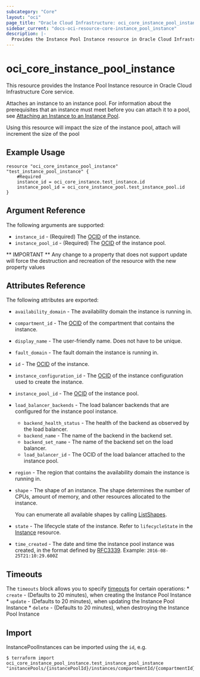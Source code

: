 ```yaml
---
subcategory: "Core"
layout: "oci"
page_title: "Oracle Cloud Infrastructure: oci_core_instance_pool_instance"
sidebar_current: "docs-oci-resource-core-instance_pool_instance"
description: |-
  Provides the Instance Pool Instance resource in Oracle Cloud Infrastructure Core service
---
```


# oci_core_instance_pool_instance
This resource provides the Instance Pool Instance resource in Oracle Cloud Infrastructure Core service.

Attaches an instance to an instance pool. For information about the prerequisites
that an instance must meet before you can attach it to a pool, see
[Attaching an Instance to an Instance Pool](https://docs.cloud.oracle.com/iaas/Content/Compute/Tasks/updatinginstancepool.htm#attach-instance).

Using this resource will impact the size of the instance pool, attach will increment the size of the pool

## Example Usage

```hcl
resource "oci_core_instance_pool_instance" "test_instance_pool_instance" {
	#Required
	instance_id = oci_core_instance.test_instance.id
	instance_pool_id = oci_core_instance_pool.test_instance_pool.id
}
```

## Argument Reference

The following arguments are supported:

* `instance_id` - (Required) The [OCID](https://docs.cloud.oracle.com/iaas/Content/General/Concepts/identifiers.htm) of the instance.
* `instance_pool_id` - (Required) The [OCID](https://docs.cloud.oracle.com/iaas/Content/General/Concepts/identifiers.htm) of the instance pool.


** IMPORTANT **
Any change to a property that does not support update will force the destruction and recreation of the resource with the new property values

## Attributes Reference

The following attributes are exported:

* `availability_domain` - The availability domain the instance is running in.
* `compartment_id` - The [OCID](https://docs.cloud.oracle.com/iaas/Content/General/Concepts/identifiers.htm) of the compartment that contains the instance. 
* `display_name` - The user-friendly name. Does not have to be unique.
* `fault_domain` - The fault domain the instance is running in.
* `id` - The [OCID](https://docs.cloud.oracle.com/iaas/Content/General/Concepts/identifiers.htm) of the instance.
* `instance_configuration_id` - The [OCID](https://docs.cloud.oracle.com/iaas/Content/General/Concepts/identifiers.htm) of the instance configuration used to create the instance. 
* `instance_pool_id` - The [OCID](https://docs.cloud.oracle.com/iaas/Content/General/Concepts/identifiers.htm) of the instance pool.
* `load_balancer_backends` - The load balancer backends that are configured for the instance pool instance. 
	* `backend_health_status` - The health of the backend as observed by the load balancer.
	* `backend_name` - The name of the backend in the backend set.
	* `backend_set_name` - The name of the backend set on the load balancer.
	* `load_balancer_id` - The OCID of the load balancer attached to the instance pool.
* `region` - The region that contains the availability domain the instance is running in.
* `shape` - The shape of an instance. The shape determines the number of CPUs, amount of memory, and other resources allocated to the instance.

	You can enumerate all available shapes by calling [ListShapes](https://docs.cloud.oracle.com/iaas/api/#/en/iaas/latest/Shape/ListShapes). 
* `state` - The lifecycle state of the instance. Refer to `lifecycleState` in the [Instance](https://docs.cloud.oracle.com/iaas/api/#/en/iaas/latest/Instance) resource.
* `time_created` - The date and time the instance pool instance was created, in the format defined by [RFC3339](https://tools.ietf.org/html/rfc3339). Example: `2016-08-25T21:10:29.600Z` 

## Timeouts

The `timeouts` block allows you to specify [timeouts](https://registry.terraform.io/providers/hashicorp/oci/latest/docs/guides/changing_timeouts) for certain operations:
	* `create` - (Defaults to 20 minutes), when creating the Instance Pool Instance
	* `update` - (Defaults to 20 minutes), when updating the Instance Pool Instance
	* `delete` - (Defaults to 20 minutes), when destroying the Instance Pool Instance


## Import

InstancePoolInstances can be imported using the `id`, e.g.

```
$ terraform import oci_core_instance_pool_instance.test_instance_pool_instance "instancePools/{instancePoolId}/instances/compartmentId/{compartmentId}" 
```

